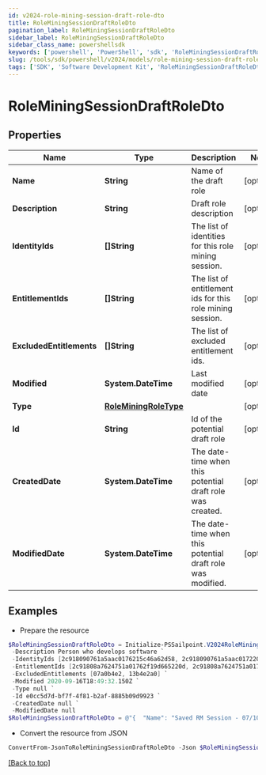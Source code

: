 ```yaml
---
id: v2024-role-mining-session-draft-role-dto
title: RoleMiningSessionDraftRoleDto
pagination_label: RoleMiningSessionDraftRoleDto
sidebar_label: RoleMiningSessionDraftRoleDto
sidebar_class_name: powershellsdk
keywords: ['powershell', 'PowerShell', 'sdk', 'RoleMiningSessionDraftRoleDto', 'V2024RoleMiningSessionDraftRoleDto'] 
slug: /tools/sdk/powershell/v2024/models/role-mining-session-draft-role-dto
tags: ['SDK', 'Software Development Kit', 'RoleMiningSessionDraftRoleDto', 'V2024RoleMiningSessionDraftRoleDto']
---
```



# RoleMiningSessionDraftRoleDto

## Properties

Name | Type | Description | Notes
------------ | ------------- | ------------- | -------------
**Name** | **String** | Name of the draft role | [optional] 
**Description** | **String** | Draft role description | [optional] 
**IdentityIds** | **[]String** | The list of identities for this role mining session. | [optional] 
**EntitlementIds** | **[]String** | The list of entitlement ids for this role mining session. | [optional] 
**ExcludedEntitlements** | **[]String** | The list of excluded entitlement ids. | [optional] 
**Modified** | **System.DateTime** | Last modified date | [optional] 
**Type** | [**RoleMiningRoleType**](role-mining-role-type) |  | [optional] 
**Id** | **String** | Id of the potential draft role | [optional] 
**CreatedDate** | **System.DateTime** | The date-time when this potential draft role was created. | [optional] 
**ModifiedDate** | **System.DateTime** | The date-time when this potential draft role was modified. | [optional] 

## Examples

- Prepare the resource
```powershell
$RoleMiningSessionDraftRoleDto = Initialize-PSSailpoint.V2024RoleMiningSessionDraftRoleDto  -Name Saved RM Session - 07/10 `
 -Description Person who develops software `
 -IdentityIds [2c918090761a5aac0176215c46a62d58, 2c918090761a5aac01722015c46a62d42] `
 -EntitlementIds [2c91808a7624751a01762f19d665220d, 2c91808a7624751a01762f19d67c220e] `
 -ExcludedEntitlements [07a0b4e2, 13b4e2a0] `
 -Modified 2020-09-16T18:49:32.150Z `
 -Type null `
 -Id e0cc5d7d-bf7f-4f81-b2af-8885b09d9923 `
 -CreatedDate null `
 -ModifiedDate null
$RoleMiningSessionDraftRoleDto = @"{  "Name": "Saved RM Session - 07/10", "Description": "Person who develops software", "IdentityIds": ["2c918090761a5aac0176215c46a62d58", "2c918090761a5aac01722015c46a62d42"], "EntitlementIds": ["2c91808a7624751a01762f19d665220d", "2c91808a7624751a01762f19d67c220e"], "ExcludedEntitlements": ["07a0b4e2", "13b4e2a0"], "Modified": "2020-09-16T18:49:32.150Z", "Type": null, "Id": "e0cc5d7d-bf7f-4f81-b2af-8885b09d9923", "CreatedDate": null, "ModifiedDate": null }"@
```

- Convert the resource from JSON
```powershell
ConvertFrom-JsonToRoleMiningSessionDraftRoleDto -Json $RoleMiningSessionDraftRoleDto
```


[[Back to top]](#) 

